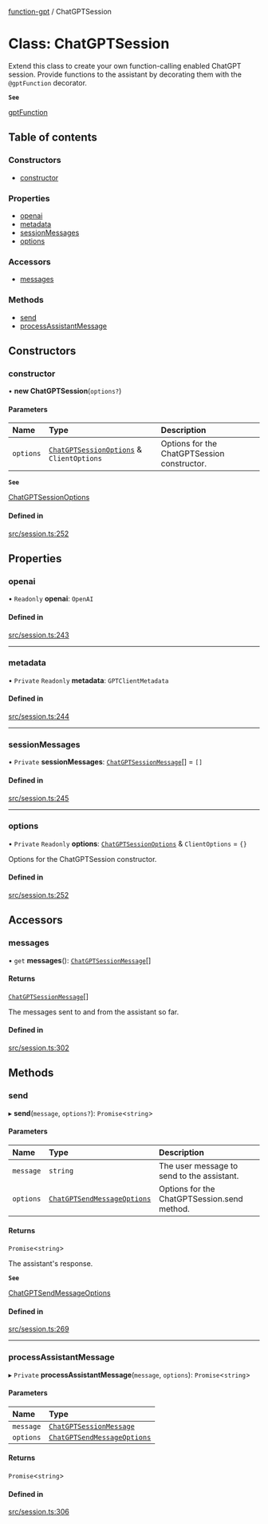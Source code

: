 [function-gpt](../README.md) / ChatGPTSession

# Class: ChatGPTSession

Extend this class to create your own function-calling enabled ChatGPT session.
Provide functions to the assistant by decorating them with the `@gptFunction` decorator.

**`See`**

[gptFunction](../README.md#gptfunction)

## Table of contents

### Constructors

- [constructor](ChatGPTSession.md#constructor)

### Properties

- [openai](ChatGPTSession.md#openai)
- [metadata](ChatGPTSession.md#metadata)
- [sessionMessages](ChatGPTSession.md#sessionmessages)
- [options](ChatGPTSession.md#options)

### Accessors

- [messages](ChatGPTSession.md#messages)

### Methods

- [send](ChatGPTSession.md#send)
- [processAssistantMessage](ChatGPTSession.md#processassistantmessage)

## Constructors

### constructor

• **new ChatGPTSession**(`options?`)

#### Parameters

| Name | Type | Description |
| :------ | :------ | :------ |
| `options` | [`ChatGPTSessionOptions`](../README.md#chatgptsessionoptions) & `ClientOptions` | Options for the ChatGPTSession constructor. |

**`See`**

[ChatGPTSessionOptions](../README.md#chatgptsessionoptions)

#### Defined in

[src/session.ts:252](https://github.com/atinylittleshell/function-gpt/blob/24758c8/src/session.ts#L252)

## Properties

### openai

• `Readonly` **openai**: `OpenAI`

#### Defined in

[src/session.ts:243](https://github.com/atinylittleshell/function-gpt/blob/24758c8/src/session.ts#L243)

___

### metadata

• `Private` `Readonly` **metadata**: `GPTClientMetadata`

#### Defined in

[src/session.ts:244](https://github.com/atinylittleshell/function-gpt/blob/24758c8/src/session.ts#L244)

___

### sessionMessages

• `Private` **sessionMessages**: [`ChatGPTSessionMessage`](../README.md#chatgptsessionmessage)[] = `[]`

#### Defined in

[src/session.ts:245](https://github.com/atinylittleshell/function-gpt/blob/24758c8/src/session.ts#L245)

___

### options

• `Private` `Readonly` **options**: [`ChatGPTSessionOptions`](../README.md#chatgptsessionoptions) & `ClientOptions` = `{}`

Options for the ChatGPTSession constructor.

#### Defined in

[src/session.ts:252](https://github.com/atinylittleshell/function-gpt/blob/24758c8/src/session.ts#L252)

## Accessors

### messages

• `get` **messages**(): [`ChatGPTSessionMessage`](../README.md#chatgptsessionmessage)[]

#### Returns

[`ChatGPTSessionMessage`](../README.md#chatgptsessionmessage)[]

The messages sent to and from the assistant so far.

#### Defined in

[src/session.ts:302](https://github.com/atinylittleshell/function-gpt/blob/24758c8/src/session.ts#L302)

## Methods

### send

▸ **send**(`message`, `options?`): `Promise`<`string`\>

#### Parameters

| Name | Type | Description |
| :------ | :------ | :------ |
| `message` | `string` | The user message to send to the assistant. |
| `options` | [`ChatGPTSendMessageOptions`](../README.md#chatgptsendmessageoptions) | Options for the ChatGPTSession.send method. |

#### Returns

`Promise`<`string`\>

The assistant's response.

**`See`**

[ChatGPTSendMessageOptions](../README.md#chatgptsendmessageoptions)

#### Defined in

[src/session.ts:269](https://github.com/atinylittleshell/function-gpt/blob/24758c8/src/session.ts#L269)

___

### processAssistantMessage

▸ `Private` **processAssistantMessage**(`message`, `options`): `Promise`<`string`\>

#### Parameters

| Name | Type |
| :------ | :------ |
| `message` | [`ChatGPTSessionMessage`](../README.md#chatgptsessionmessage) |
| `options` | [`ChatGPTSendMessageOptions`](../README.md#chatgptsendmessageoptions) |

#### Returns

`Promise`<`string`\>

#### Defined in

[src/session.ts:306](https://github.com/atinylittleshell/function-gpt/blob/24758c8/src/session.ts#L306)
